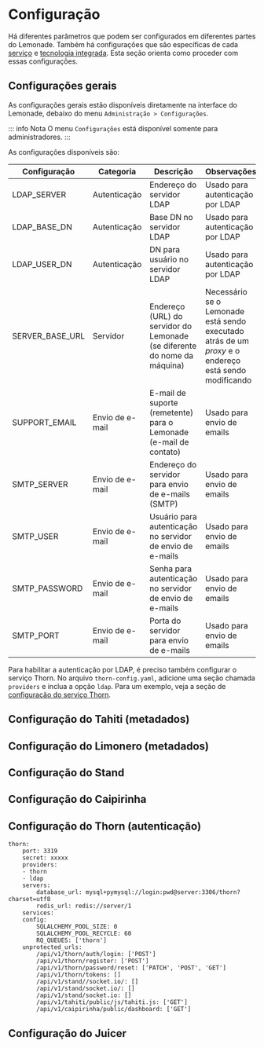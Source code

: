 # Configuração

Há diferentes parâmetros que podem ser configurados em diferentes partes do Lemonade.
Também há configurações que são específicas de cada [serviço](../dev/services.md) 
e [tecnologia integrada](../install/integration.md).
Esta seção orienta como proceder com essas configurações.

## Configurações gerais

As configurações gerais estão disponíveis diretamente na interface do Lemonade,
debaixo do menu `Administração > Configurações`. 

::: info Nota
O menu `Configurações` está disponível somente para administradores.
::: 

As configurações disponíveis são:

| Configuração  | Categoria |Descrição  | Observações  | Valor padrão|
|---|---|---|---|---|
|LDAP_SERVER|Autenticação|Endereço do servidor LDAP| Usado para autenticação por LDAP |ldap.domain.com
|LDAP_BASE_DN|Autenticação|Base DN no servidor LDAP|Usado para autenticação por LDAP|dc=domain,dc=com
|LDAP_USER_DN|Autenticação|DN para usuário no servidor LDAP|Usado para autenticação por LDAP|uid={login},ou=People,dc=domain,dc=com
|SERVER_BASE_URL|Servidor|Endereço (URL) do servidor do Lemonade (se diferente do nome da máquina)| Necessário se o Lemonade está sendo executado atrás de um _proxy_ e o endereço está sendo modificando |http://localhost:8000
|SUPPORT_EMAIL|Envio de e-mail|E-mail de suporte (remetente) para o Lemonade (e-mail de contato)| Usado para envio de emails|supporte@domain
|SMTP_SERVER|Envio de e-mail|Endereço do servidor para envio de e-mails (SMTP)| Usado para envio de emails |smtp.domain.com
|SMTP_USER|Envio de e-mail|Usuário para autenticação no servidor de envio de e-mails| Usado para envio de emails |lemonade.user
|SMTP_PASSWORD|Envio de e-mail|Senha para autenticação no servidor de envio de e-mails| Usado para envio de emails |secret
|SMTP_PORT|Envio de e-mail|Porta do servidor para envio de e-mails| Usado para envio de emails |465

Para habilitar a autenticação por LDAP, é preciso também configurar o serviço Thorn. 
No arquivo `thorn-config.yaml`, adicione uma seção chamada `providers` e inclua
a opção `ldap`. Para um exemplo, veja a seção de [configuração do serviço Thorn](#thorn-autenticação).

## Configuração do Tahiti (metadados)
## Configuração do Limonero (metadados)
## Configuração do Stand
## Configuração do Caipirinha
## Configuração do Thorn (autenticação)

``` yaml:line-numbers{6}
thorn:
    port: 3319
    secret: xxxxx
    providers:
    - thorn
    - ldap
    servers:
        database_url: mysql+pymysql://login:pwd@server:3306/thorn?charset=utf8
        redis_url: redis://server/1
    services:
    config:
        SQLALCHEMY_POOL_SIZE: 0
        SQLALCHEMY_POOL_RECYCLE: 60
        RQ_QUEUES: ['thorn']
    unprotected_urls:
        /api/v1/thorn/auth/login: ['POST']
        /api/v1/thorn/register: ['POST']
        /api/v1/thorn/password/reset: ['PATCH', 'POST', 'GET']
        /api/v1/thorn/tokens: []
        /api/v1/stand//socket.io/: []
        /api/v1/stand/socket.io/: []
        /api/v1/stand/socket.io: []
        /api/v1/tahiti/public/js/tahiti.js: ['GET']
        /api/v1/caipirinha/public/dashboard: ['GET']
```

## Configuração do Juicer